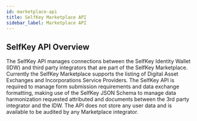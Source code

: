 ```yaml
---
id: marketplace-api
title: SelfKey Marketplace API
sidebar_label: Marketplace API
---
```


## SelfKey API Overview

The SelfKey API manages connections between the SelfKey Identity Wallet (IDW) and third party integrators that are part of the SelfKey Marketplace.  Currently the SelfKey Marketplace supports the listing of Digital Asset Exchanges and Incorporations Service Providers.  The SelfKey API is required to manage form submission requirements and data exchange formatting, making use of the SelfKey JSON Schema to manage data harmonization requested attributed and documents between the 3rd party integrator and the IDW. The API does not store any user data and is available to be audited by any Marketplace integrator.
